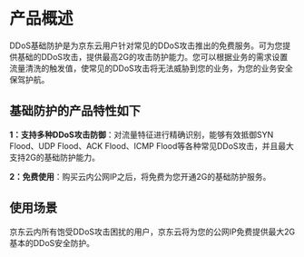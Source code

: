 # 产品概述

DDoS基础防护是为京东云用户针对常见的DDoS攻击推出的免费服务。可为您提供基础的DDoS攻击，提供最高2G的攻击防护能力。您可以根据业务的需求设置流量清洗的触发值，使常见的DDoS攻击将无法威胁到您的业务，为您的业务安全保驾护航。

## 基础防护的产品特性如下

**1：支持多种DDoS攻击防御**：对流量特征进行精确识别，能够有效抵御SYN Flood、UDP Flood、ACK Flood、ICMP Flood等各种常见DDoS攻击，并且最大支持2G的基础防护能力。

**2：免费使用**：购买云内公网IP之后，将免费为您开通2G的基础防护服务。

## 使用场景

京东云内所有饱受DDoS攻击困扰的用户，京东云将为您的公网IP免费提供最大2G基本的DDoS安全防护。
